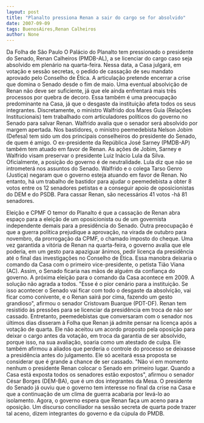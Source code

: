 ```yaml
---
layout: post
title: "Planalto pressiona Renan a sair do cargo se for absolvido"
date: 2007-09-09
tags: BuenosAires,Renan Calheiros
author: None
---
```

Da Folha de S&atilde;o Paulo
O Pal&aacute;cio do Planalto tem pressionado o presidente do Senado, Renan Calheiros (PMDB-AL), a se licenciar do cargo caso seja absolvido em plen&aacute;rio na quarta-feira. Nessa data, a Casa julgar&aacute;, em vota&ccedil;&atilde;o e sess&atilde;o secretas, o pedido de cassa&ccedil;&atilde;o de seu mandato aprovado pelo Conselho de &Eacute;tica.
A articula&ccedil;&atilde;o pretende encerrar a crise que domina o Senado desde o fim de maio. Uma eventual absolvi&ccedil;&atilde;o de Renan n&atilde;o deve ser suficiente, j&aacute; que ele ainda enfrentar&aacute; mais tr&ecirc;s processos por quebra de decoro. Essa tamb&eacute;m &eacute; uma preocupa&ccedil;&atilde;o predominante na Casa, j&aacute; que o desgaste da institui&ccedil;&atilde;o afeta todos os seus integrantes.
Discretamente, o ministro Walfrido dos Mares Guia (Rela&ccedil;&otilde;es Institucionais) tem trabalhado com articuladores pol&iacute;ticos do governo no Senado para salvar Renan. Walfrido avalia que o senador ser&aacute; absolvido por margem apertada.
Nos bastidores, o ministro peemedebista Nelson Jobim (Defesa) tem sido um dos principais conselheiros do presidente do Senado, de quem &eacute; amigo. O ex-presidente da Rep&uacute;blica Jos&eacute; Sarney (PMDB-AP) tamb&eacute;m tem atuado em favor de Renan. As a&ccedil;&otilde;es de Jobim, Sarney e Walfrido visam preservar o presidente Luiz In&aacute;cio Lula da Silva.
Oficialmente, a posi&ccedil;&atilde;o do governo &eacute; de neutralidade. Lula diz que n&atilde;o se intrometer&aacute; nos assuntos do Senado. Walfrido e o colega Tarso Genro (Justi&ccedil;a) negaram que o governo esteja atuando em favor de Renan. No entanto, h&aacute; um trabalho de bastidor para ajudar o peemedebista a obter 8 votos entre os 12 senadores petistas e a conseguir apoio de oposicionistas do DEM e do PSDB. Para cassar Renan, s&atilde;o necess&aacute;rios 41 votos -h&aacute; 81 senadores.

Elei&ccedil;&atilde;o e CPMF
O temor do Planalto &eacute; que a cassa&ccedil;&atilde;o de Renan abra espa&ccedil;o para a elei&ccedil;&atilde;o de um oposicionista ou de um governista independente demais para a presid&ecirc;ncia do Senado. Outra preocupa&ccedil;&atilde;o &eacute; que a guerra pol&iacute;tica prejudique a aprova&ccedil;&atilde;o, na virada de outubro para novembro, da prorroga&ccedil;&atilde;o da CPMF, o chamado imposto do cheque.
Uma vez garantida a vit&oacute;ria de Renan na quarta-feira, o governo avalia que ele poderia, em um gesto para apaziguar &acirc;nimos, pedir licen&ccedil;a da presid&ecirc;ncia at&eacute; o final das investiga&ccedil;&otilde;es no Conselho de &Eacute;tica. Essa manobra deixaria o comando da Casa com o primeiro vice-presidente, o petista Ti&atilde;o Viana (AC). Assim, o Senado ficaria nas m&atilde;os de algu&eacute;m da confian&ccedil;a do governo. A pr&oacute;xima elei&ccedil;&atilde;o para o comando da Casa acontece em 2009.
A solu&ccedil;&atilde;o n&atilde;o agrada a todos. &quot;Esse &eacute; o pior cen&aacute;rio para a institui&ccedil;&atilde;o. Se isso acontecer o Senado vai ficar com todo o desgaste da absolvi&ccedil;&atilde;o, vai ficar como conivente, e o Renan sair&aacute; por cima, fazendo um gesto grandioso&quot;, afirmou o senador Cristovam Buarque (PDT-DF).
Renan tem resistido &agrave;s press&otilde;es para se licenciar da presid&ecirc;ncia em troca de n&atilde;o ser cassado. Entretanto, peemedebistas que conversaram com o senador nos &uacute;ltimos dias disseram &agrave; Folha que Renan j&aacute; admite pensar na licen&ccedil;a ap&oacute;s a vota&ccedil;&atilde;o de quarta.
Ele n&atilde;o aceitou um acordo proposto pela oposi&ccedil;&atilde;o para deixar o cargo antes da vota&ccedil;&atilde;o, em troca da garantia de ser absolvido, porque isso, na sua avalia&ccedil;&atilde;o, soaria como um atestado de culpa. Ele tamb&eacute;m afirmou a aliados que perderia o controle do processo se deixasse a presid&ecirc;ncia antes do julgamento. Ele s&oacute; aceitar&aacute; essa proposta se considerar que &eacute; grande a chance de ser cassado.
&quot;N&atilde;o vi em momento nenhum o presidente Renan colocar o Senado em primeiro lugar. Quando a Casa est&aacute; exposta todos os senadores est&atilde;o expostos&quot;, afirmou o senador C&eacute;sar Borges (DEM-BA), que &eacute; um dos integrantes da Mesa.
O presidente do Senado j&aacute; ouviu que o governo tem interesse no final da crise na Casa e que a continua&ccedil;&atilde;o de um clima de guerra acabaria por lev&aacute;-lo ao isolamento. Agora, o governo espera que Renan fa&ccedil;a um aceno para a oposi&ccedil;&atilde;o. Um discurso conciliador na sess&atilde;o secreta de quarta pode trazer tal aceno, dizem integrantes do governo e da c&uacute;pula do PMDB.
&nbsp; 
